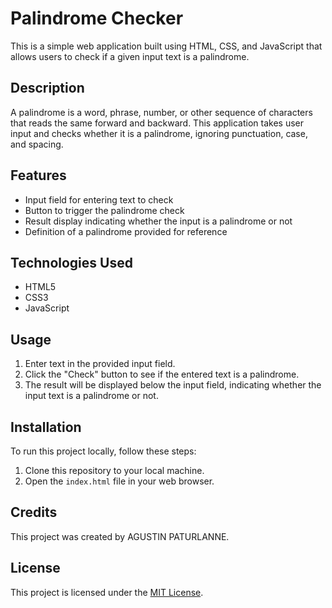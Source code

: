 # Palindrome Checker

This is a simple web application built using HTML, CSS, and JavaScript that allows users to check if a given input text is a palindrome.

## Description

A palindrome is a word, phrase, number, or other sequence of characters that reads the same forward and backward. This application takes user input and checks whether it is a palindrome, ignoring punctuation, case, and spacing.

## Features

- Input field for entering text to check
- Button to trigger the palindrome check
- Result display indicating whether the input is a palindrome or not
- Definition of a palindrome provided for reference

## Technologies Used

- HTML5
- CSS3
- JavaScript

## Usage

1. Enter text in the provided input field.
2. Click the "Check" button to see if the entered text is a palindrome.
3. The result will be displayed below the input field, indicating whether the input text is a palindrome or not.

## Installation

To run this project locally, follow these steps:

1. Clone this repository to your local machine.
2. Open the `index.html` file in your web browser.

## Credits

This project was created by AGUSTIN PATURLANNE.

## License

This project is licensed under the [MIT License](LICENSE).
